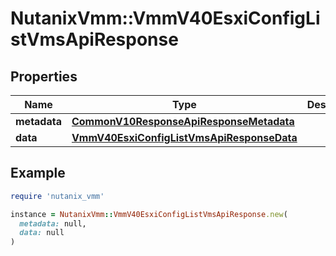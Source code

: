 # NutanixVmm::VmmV40EsxiConfigListVmsApiResponse

## Properties

| Name | Type | Description | Notes |
| ---- | ---- | ----------- | ----- |
| **metadata** | [**CommonV10ResponseApiResponseMetadata**](CommonV10ResponseApiResponseMetadata.md) |  | [optional] |
| **data** | [**VmmV40EsxiConfigListVmsApiResponseData**](VmmV40EsxiConfigListVmsApiResponseData.md) |  | [optional] |

## Example

```ruby
require 'nutanix_vmm'

instance = NutanixVmm::VmmV40EsxiConfigListVmsApiResponse.new(
  metadata: null,
  data: null
)
```

